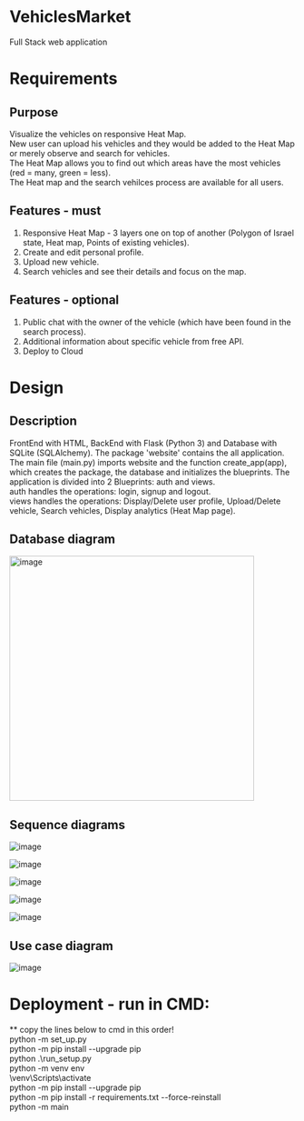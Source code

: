 # VehiclesMarket
Full Stack web application

# Requirements
## Purpose
Visualize the vehicles on responsive Heat Map. <br />
New user can upload his vehicles and they would be added to the Heat Map or merely observe and search for vehicles. <br />
The Heat Map allows you to find out which areas have the most vehicles (red = many, green = less). <br />
The Heat map and the search vehilces process are available for all users.
## Features - must
1) Responsive Heat Map - 3 layers one on top of another (Polygon of Israel state, Heat map, Points of existing vehicles).
2) Create and edit personal profile.
3) Upload new vehicle.
4) Search vehicles and see their details and focus on the map.
## Features - optional
1) Public chat with the owner of the vehicle (which have been found in the search process).
2) Additional information about specific vehicle from free API.
3) Deploy to Cloud

# Design
## Description
FrontEnd with HTML, BackEnd with Flask (Python 3) and Database with SQLite (SQLAlchemy).
The package 'website' contains the all application. The main file (main.py) imports website and the function create_app(app), which creates the package, the database and initializes the blueprints. The application is divided into 2 Blueprints: auth and views. <br />
auth handles the operations: login, signup and logout. <br />
views handles the operations: Display/Delete user profile, Upload/Delete vehicle, Search vehicles, Display analytics (Heat Map page).

## Database diagram
<img width="431" alt="image" src="https://user-images.githubusercontent.com/58309185/193948888-cbfe583a-2bd4-4a97-b8b6-9ae058bb8c6d.png">

## Sequence diagrams
![image](https://user-images.githubusercontent.com/58309185/194046989-753f2444-1566-4907-8e2b-5668c48cf647.png)

![image](https://user-images.githubusercontent.com/58309185/194046901-2f435ac9-104d-473b-a16a-c6581ba51b60.png)

![image](https://user-images.githubusercontent.com/58309185/194046803-8e3b3248-c0b4-4413-a079-19a6c88c7cb0.png)

![image](https://user-images.githubusercontent.com/58309185/194046721-95391b7a-4d8b-4a24-88b5-641116032ab6.png)

![image](https://user-images.githubusercontent.com/58309185/194046660-2f08db1b-b7ba-4e28-903b-92661b4fe5c8.png)

## Use case diagram
![image](https://user-images.githubusercontent.com/58309185/194046542-e0929610-7c0d-4620-99d1-003893e99beb.png)

# Deployment - run in CMD:
** copy the lines below to cmd in this order! <br />
python -m set_up.py <br />
python -m pip install --upgrade pip <br />
python .\run_setup.py <br />
python -m venv env <br />
\venv\Scripts\activate <br />
python -m pip install --upgrade pip <br />
python -m pip install -r requirements.txt --force-reinstall <br />
python -m main
